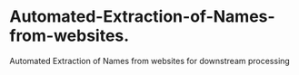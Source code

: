 # Automated-Extraction-of-Names-from-websites.
Automated Extraction of Names from websites for downstream processing
